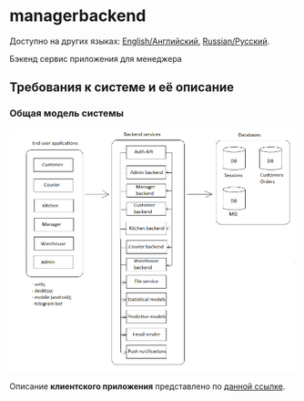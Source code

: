 # managerbackend

Доступно на других языках: [English/Английский](managerbackend.md), [Russian/Русский](managerbackend.ru.md). 

Бэкенд сервис приложения для менеджера 

## Требования к системе и её описание 

### Общая модель системы 

![system_overall](../img/system_overall.png)

Описание **клиентского приложения** представлено по [данной ссылке](../../frontend/frontend/managerclient.ru.md).
